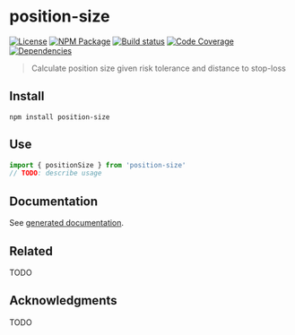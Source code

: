 # position-size
[![License][]](https://opensource.org/licenses/ISC)
[![NPM Package][]](https://npmjs.org/package/position-size)
[![Build status][]](https://travis-ci.org/strong-roots-capital/position-size)
[![Code Coverage][]](https://codecov.io/gh/strong-roots-capital/position-size)
[![Dependencies][]](https://david-dm.org/strong-roots-capital/position-size)

[License]: https://img.shields.io/badge/License-ISC-blue.svg
[NPM Package]: https://img.shields.io/npm/v/position-size.svg
[Build status]: https://travis-ci.org/strong-roots-capital/position-size.svg?branch=master
[Code Coverage]: https://codecov.io/gh/strong-roots-capital/position-size/branch/master/graph/badge.svg
[Dependencies]: https://david-dm.org/strong-roots-capital/position-size/status.svg

> Calculate position size given risk tolerance and distance to stop-loss

## Install

```shell
npm install position-size
```

## Use

```typescript
import { positionSize } from 'position-size'
// TODO: describe usage
```

## Documentation

See [generated documentation](doc/README.md).

## Related

TODO

## Acknowledgments

TODO
